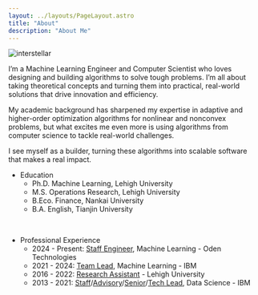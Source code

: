 ```yaml
---
layout: ../layouts/PageLayout.astro
title: "About"
description: "About Me"
---
```


![interstellar](/assets/pics/interstellar.jpg)

I’m a Machine Learning Engineer and Computer Scientist who loves designing and building algorithms to solve tough problems. I’m all about taking theoretical concepts and turning them into practical, real-world solutions that drive innovation and efficiency.

My academic background has sharpened my expertise in adaptive and higher-order optimization algorithms for nonlinear and nonconvex problems, but what excites me even more is using algorithms from computer science to tackle real-world challenges.

I see myself as a builder, turning these algorithms into scalable software that makes a real impact.


 - Education
   - Ph.D. Machine Learning, Lehigh University
   - M.S. Operations Research, Lehigh University
   - B.Eco. Finance, Nankai University
   - B.A. English, Tianjin University

<br>

- Professional Experience
  - 2024 - Present: [Staff Engineer](), Machine Learning - Oden Technologies
  - 2021 - 2024: [Team Lead](), Machine Learning - IBM
  - 2016 - 2022: [Research Assistant]() - Lehigh University
  - 2013 - 2021: [Staff]()/[Advisory]()/[Senior]()/[Tech Lead](), Data Science - IBM